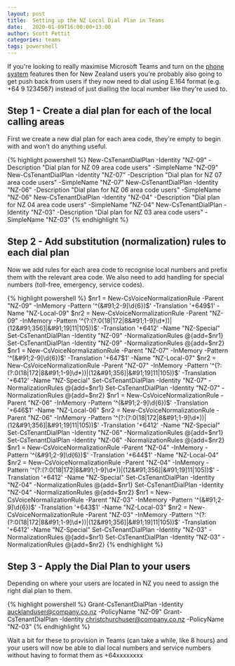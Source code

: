 ```yaml
---
layout: post
title:  Setting up the NZ Local Dial Plan in Teams
date:   2020-01-09T16:00:00+13:00
author: Scott Pettit
categories: teams
tags: powershell
---
```


If you're looking to really maximise Microsoft Teams and turn on the [phone system](https://www.vorco.net/voice/microsoft-teams/) features then for New Zealand users you're probably also going to get push back from users if they now need to dial using E.164 format (e.g. +64 9 1234567) instead of just dialling the local number like they're used to.

## Step 1 - Create a dial plan for each of the local calling areas

First we create a new dial plan for each area code, they're empty to begin with and won't do anything useful.

{% highlight powershell %}
New-CsTenantDialPlan -Identity "NZ-09" -Description "Dial plan for NZ 09 area code users" -SimpleName "NZ-09"
New-CsTenantDialPlan -Identity "NZ-07" -Description "Dial plan for NZ 07 area code users" -SimpleName "NZ-07"
New-CsTenantDialPlan -Identity "NZ-06" -Description "Dial plan for NZ 06 area code users" -SimpleName "NZ-06"
New-CsTenantDialPlan -Identity "NZ-04" -Description "Dial plan for NZ 04 area code users" -SimpleName "NZ-04"
New-CsTenantDialPlan -Identity "NZ-03" -Description "Dial plan for NZ 03 area code users" -SimpleName "NZ-03"
{% endhighlight %}

## Step 2 - Add substitution (normalization) rules to each dial plan

Now we add rules for each area code to recognise local numbers and prefix them with the relevant area code. We also need to add handling for special numbers (toll-free, emergency, service codes).

{% highlight powershell %}
$nr1 = New-CsVoiceNormalizationRule -Parent "NZ-09" -InMemory -Pattern '^(&#91;2-9]\d{6})$' -Translation '+649$1' -Name "NZ-Local-09"
$nr2 = New-CsVoiceNormalizationRule -Parent "NZ-09" -InMemory -Pattern '^(?:(?:0(18|172|8&#91;1-9]\d*))|(12&#91;356]|&#91;19]11|105))$' -Translation '+64$1$2' -Name "NZ-Special"
Set-CsTenantDialPlan -Identity "NZ-09" -NormalizationRules @{add=$nr1}
Set-CsTenantDialPlan -Identity "NZ-09" -NormalizationRules @{add=$nr2}
$nr1 = New-CsVoiceNormalizationRule -Parent "NZ-07" -InMemory -Pattern '^(&#91;2-9]\d{6})$' -Translation '+647$1' -Name "NZ-Local-07"
$nr2 = New-CsVoiceNormalizationRule -Parent "NZ-07" -InMemory -Pattern '^(?:(?:0(18|172|8&#91;1-9]\d*))|(12&#91;356]|&#91;19]11|105))$' -Translation '+64$1$2' -Name "NZ-Special"
Set-CsTenantDialPlan -Identity "NZ-07" -NormalizationRules @{add=$nr1}
Set-CsTenantDialPlan -Identity "NZ-07" -NormalizationRules @{add=$nr2}
$nr1 = New-CsVoiceNormalizationRule -Parent "NZ-06" -InMemory -Pattern '^(&#91;2-9]\d{6})$' -Translation '+646$1' -Name "NZ-Local-06"
$nr2 = New-CsVoiceNormalizationRule -Parent "NZ-06" -InMemory -Pattern '^(?:(?:0(18|172|8&#91;1-9]\d*))|(12&#91;356]|&#91;19]11|105))$' -Translation '+64$1$2' -Name "NZ-Special"
Set-CsTenantDialPlan -Identity "NZ-06" -NormalizationRules @{add=$nr1}
Set-CsTenantDialPlan -Identity "NZ-06" -NormalizationRules @{add=$nr2}
$nr1 = New-CsVoiceNormalizationRule -Parent "NZ-04" -InMemory -Pattern '^(&#91;2-9]\d{6})$' -Translation '+644$1' -Name "NZ-Local-04"
$nr2 = New-CsVoiceNormalizationRule -Parent "NZ-04" -InMemory -Pattern '^(?:(?:0(18|172|8&#91;1-9]\d*))|(12&#91;356]|&#91;19]11|105))$' -Translation '+64$1$2' -Name "NZ-Special"
Set-CsTenantDialPlan -Identity "NZ-04" -NormalizationRules @{add=$nr1}
Set-CsTenantDialPlan -Identity "NZ-04" -NormalizationRules @{add=$nr2}
$nr1 = New-CsVoiceNormalizationRule -Parent "NZ-03" -InMemory -Pattern '^(&#91;2-9]\d{6})$' -Translation '+643$1' -Name "NZ-Local-03"
$nr2 = New-CsVoiceNormalizationRule -Parent "NZ-03" -InMemory -Pattern '^(?:(?:0(18|172|8&#91;1-9]\d*))|(12&#91;356]|&#91;19]11|105))$' -Translation '+64$1$2' -Name "NZ-Special"
Set-CsTenantDialPlan -Identity "NZ-03" -NormalizationRules @{add=$nr1}
Set-CsTenantDialPlan -Identity "NZ-03" -NormalizationRules @{add=$nr2}
{% endhighlight %}

## Step 3 - Apply the Dial Plan to your users

Depending on where your users are located in NZ you need to assign the right dial plan to them.

{% highlight powershell %}
Grant-CsTenantDialPlan -Identity aucklanduser@company.co.nz -PolicyName "NZ-09"
Grant-CsTenantDialPlan -Identity christchurchuser@company.co.nz -PolicyName "NZ-03"
{% endhighlight %}

Wait a bit for these to provision in Teams (can take a while, like 8 hours) and your users will now be able to dial local numbers and service numbers without having to format them as +64xxxxxxxx